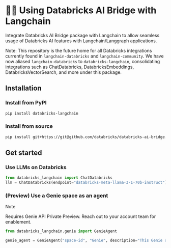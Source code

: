 # 🦜🔗 Using Databricks AI Bridge with Langchain

Integrate Databricks AI Bridge package with Langchain to allow seamless usage of Databricks AI features with Langchain/Langgraph applications.

Note: This repository is the future home for all Databricks integrations currently found in `langchain-databricks` and `langchain-community`. We have now aliased `langchain-databricks` to `databricks-langchain`, consolidating integrations such as ChatDatabricks, DatabricksEmbeddings, DatabricksVectorSearch, and more under this package.

## Installation

### Install from PyPI
```sh
pip install databricks-langchain
```

### Install from source

```sh
pip install git+https://git@github.com/databricks/databricks-ai-bridge.git#subdirectory=integrations/langchain
```

## Get started

### Use LLMs on Databricks

```python
from databricks_langchain import ChatDatabricks
llm = ChatDatabricks(endpoint="databricks-meta-llama-3-1-70b-instruct")
```

### (Preview) Use a Genie space as an agent

> [!NOTE]
> Requires Genie API Private Preview. Reach out to your account team for enablement. 

```python
from databricks_langchain.genie import GenieAgent

genie_agent = GenieAgent("space-id", "Genie", description="This Genie space has access to sales data in Europe")
```
